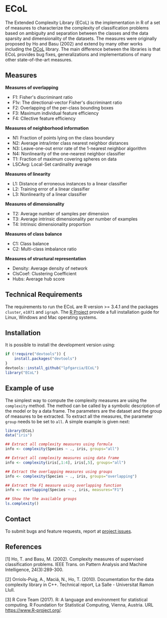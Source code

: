 # ECoL

The Extended Complexity Library (ECoL) is the implementation in R of a set of measures to characterize the complexity of classification problems based on ambiguity and separation between the classes and the data sparsity and dimensionality of the datasets. The measures were originally proposed by Ho and Basu (2002) and extend by many other works including the [DCoL](https://github.com/nmacia/dcol) library. The main difference between the libraries is that ECoL provides bug fixes, generalizations and implementations of many other state-of-the-art measures.

## Measures



**Measures of overlapping** 

* F1: Fisher's discriminant ratio
* F1v: The directional-vector Fisher's discriminant ratio
* F2: Overlapping of the per-class bounding boxes
* F3: Maximum individual feature efficiency
* F4: Cllective feature efficiency

**Measures of neighborhood information** 

* N1: Fraction of points lying on the class boundary
* N2: Average intra/inter class nearest neighbor distances
* N3: Leave-one-out error rate of the 1-nearest neighbor algorithm
* N4: Nonlinearity of the one-nearest neighbor classifier
* T1: Fraction of maximum covering spheres on data
* LSCAvg: Local-Set cardinality average

**Measures of linearity** 

* L1: Distance of erroneous instances to a linear classifier
* L2: Training error of a linear classifier
* L3: Nonlinearity of a linear classifier

**Measures of dimensionality**

* T2: Average number of samples per dimension
* T3: Average intrinsic dimensionality  per number of examples
* T4: Intrinsic dimensionality proportion

**Measures of class balance**

* C1: Class balance
* C2: Multi-class imbalance ratio

**Measures of structural representation**

* Density: Average density of network
* ClsCoef: Clustering Coefficient
* Hubs: Average hub score

## Technical Requirements

The requirements to run the ECoL are R version >= 3.4.1 and the packages `cluster`, `e1071` and `igraph`. The [R Project](https://www.r-project.org/) provide a full installation guide for Linux, Windows and Mac operating systems.

## Installation

It is possible to install the development version using:

```r
if (!require("devtools")) {
    install.packages("devtools")
}
devtools::install_github("lpfgarcia/ECoL")
library("ECoL")
```

## Example of use

The simplest way to compute the complexity measures are using the `complexity` method. The method can be called by a symbolic description of the model or by a data frame. The parameters are the dataset and the group of measures to be extracted. To extract all the measures, the parameter `group` needs to be set to `all`. A simple example is given next:

```r
library(ECoL)
data("iris")

## Extract all complexity measures using formula
info <- complexity(Species ~ ., iris, groups="all")

## Extract all complexity measures using data frame
info <- complexity(iris[,1:4], iris[,5], groups="all")

## Extract the overlapping measures using groups
info <- complexity(Species ~ ., iris, groups="overlapping")

## Extract the F1 measure using overlapping function
info <- overlapping(Species ~ ., iris, measures="F1")

## Show the the available groups
ls.complexity()

```

## Contact

To submit bugs and feature requests, report at [project issues](https://github.com/lpfgarcia/ECoL/issues).

## References

[1] Ho, T. and Basu, M. (2002). Complexity measures of supervised classification problems. IEEE Trans. on Pattern Analysis and Machine Intelligence, 24(3):289-300.

[2] Orriols-Puig, A., Maciá, N., Ho, T. (2010). Documentation for the data complexity library in C++. Technical report, La Salle - Universitat Ramon Llull.

[3]   R Core Team (2017). R: A language and environment for statistical computing. R Foundation for Statistical Computing, Vienna, Austria.  URL https://www.R-project.org/.

